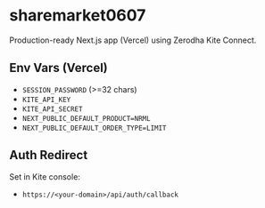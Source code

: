 # sharemarket0607

Production-ready Next.js app (Vercel) using Zerodha Kite Connect.

## Env Vars (Vercel)
- `SESSION_PASSWORD` (>=32 chars)
- `KITE_API_KEY`
- `KITE_API_SECRET`
- `NEXT_PUBLIC_DEFAULT_PRODUCT=NRML`
- `NEXT_PUBLIC_DEFAULT_ORDER_TYPE=LIMIT`

## Auth Redirect
Set in Kite console:
- `https://<your-domain>/api/auth/callback`
